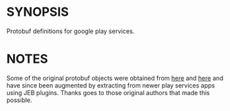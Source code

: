 # SYNOPSIS

Protobuf definitions for google play services.

# NOTES

Some of the original protobuf objects were obtained from
[here](https://github.com/egirault/googleplay-api) and
[here](https://github.com/nviennot/android-checkin) and have since been
augmented by extracting from newer play services apps using JEB plugins. Thanks goes to those original authors that made this possible.

